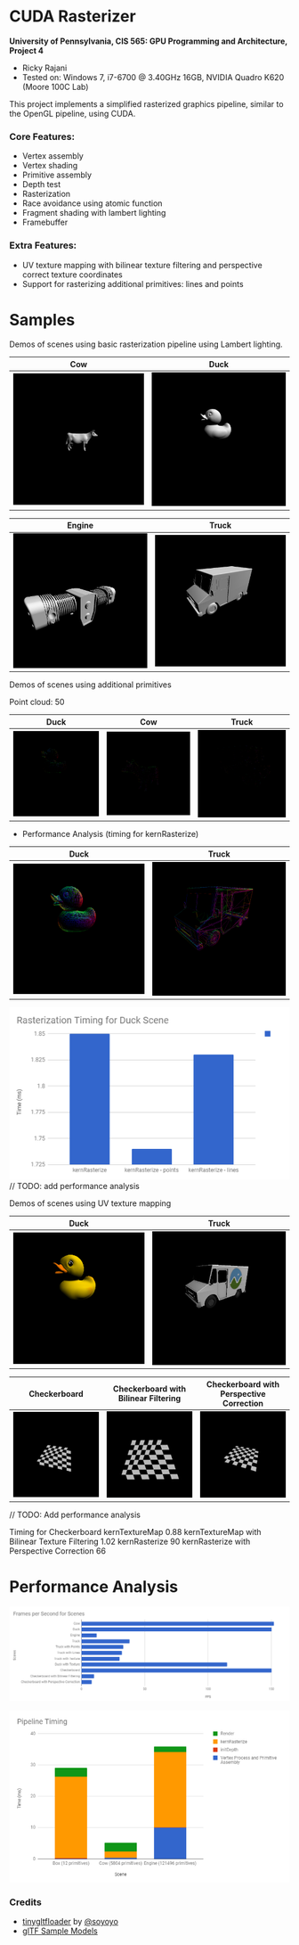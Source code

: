 CUDA Rasterizer
===============

**University of Pennsylvania, CIS 565: GPU Programming and Architecture, Project 4**

* Ricky Rajani
* Tested on: Windows 7, i7-6700 @ 3.40GHz 16GB, NVIDIA Quadro K620 (Moore 100C Lab)

This project implements a simplified rasterized graphics pipeline, similar to the OpenGL pipeline, using CUDA.

### Core Features:
- Vertex assembly
- Vertex shading
- Primitive assembly
- Depth test
- Rasterization
- Race avoidance using atomic function
- Fragment shading with lambert lighting
- Framebuffer

### Extra Features:
- UV texture mapping with bilinear texture filtering and perspective correct texture coordinates
- Support for rasterizing additional primitives: lines and points

# Samples

Demos of scenes using basic rasterization pipeline using Lambert lighting.

Cow | Duck
:-------------------------------: | :-------------------------------:
![](renders/cow_normal.PNG) | ![](renders/duck_normal.PNG)

Engine | Truck
:-------------------------------: | :-------------------------------:
![](renders/engine_normal.PNG) | ![](renders/truck_normal.PNG)

Demos of scenes using additional primitives

Point cloud: 50

Duck | Cow | Truck
:-------------------------------: | :-------------------------------: | :-------------------------------:
![](renders/duck_points.PNG) | ![](renders/cow_points.PNG) | ![](renders/truck_points.PNG)

- Performance Analysis (timing for kernRasterize)

Duck | Truck
:-------------------------------: | :-------------------------------:
![](renders/duck_lines.PNG) | ![](renders/truck_lines.PNG)

![](renders/rasterize-graph.PNG)
// TODO: add performance analysis

Demos of scenes using UV texture mapping

Duck | Truck
:-------------------------------: | :-------------------------------:
![](renders/duck_texture.PNG) | ![](renders/truck_texture.PNG)


Checkerboard | Checkerboard with Bilinear Filtering | Checkerboard with Perspective Correction
:-------------------------------: | :-------------------------------: | :-------------------------------:
![](renders/checkerboard-normal.PNG) | ![](renders/checkerboard-bilinear.PNG) | ![](renders/checkerboard-perspective.PNG)

// TODO: Add performance analysis

Timing for Checkerboard	
kernTextureMap	0.88
kernTextureMap with Bilinear Texture Filtering	1.02
kernRasterize	90
kernRasterize with Perspective Correction	66

# Performance Analysis

![](renders/fps_graph.PNG)

![](renders/pipeline_timing_graph.PNG)

### Credits

* [tinygltfloader](https://github.com/syoyo/tinygltfloader) by [@soyoyo](https://github.com/syoyo)
* [glTF Sample Models](https://github.com/KhronosGroup/glTF/blob/master/sampleModels/README.md)

